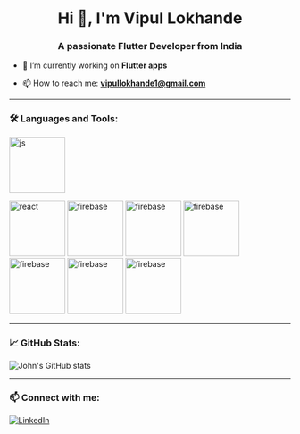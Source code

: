 <h1 align="center">Hi 👋, I'm Vipul Lokhande</h1>
<h3 align="center">A passionate Flutter Developer from India</h3>

- 🔭 I’m currently working on **Flutter apps**

- 📫 How to reach me: **vipullokhande1@gmail.com**

---

### 🛠️ Languages and Tools:

<p align="left">
  <img src="https://cdn.jsdelivr.net/gh/devicons/devicon@latest/icons/flutter/flutter-original.svg" alt="js" width="100" height="100"/>
  <div width:10/>
  <img src="https://cdn.jsdelivr.net/gh/devicons/devicon@latest/icons/java/java-original.svg" alt="react" width="100" height="100"/>
  <img src="https://cdn.jsdelivr.net/gh/devicons/devicon@latest/icons/nodejs/nodejs-original-wordmark.svg" alt="firebase" width="100" height="100"/>
  <img src="https://cdn.jsdelivr.net/gh/devicons/devicon@latest/icons/dart/dart-original-wordmark.svg" alt="firebase" width="100" height="100"/>
  <img src="https://cdn.jsdelivr.net/gh/devicons/devicon@latest/icons/mongodb/mongodb-original-wordmark.svg" alt="firebase" width="100" height="100"/>
  <img src="https://cdn.jsdelivr.net/gh/devicons/devicon@latest/icons/firebase/firebase-original-wordmark.svg" alt="firebase" width="100" height="100"/>
  <img src="https://cdn.jsdelivr.net/gh/devicons/devicon@latest/icons/github/github-original-wordmark.svg" alt="firebase" width="100" height="100"/>
  <img src="https://cdn.jsdelivr.net/gh/devicons/devicon@latest/icons/javascript/javascript-original.svg" alt="firebase" width="100" height="100"/>
</p>

---

### 📈 GitHub Stats:

![John's GitHub stats](https://github-readme-stats.vercel.app/api?username=vipullokhande&show_icons=true&theme=radical)

---

### 📫 Connect with me:

[![LinkedIn](https://img.shields.io/badge/LinkedIn-blue?style=flat&logo=linkedin)](https://www.linkedin.com/in/vipul-lokhande-16b379229)
